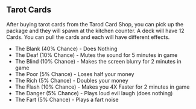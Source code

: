 ## Tarot Cards
After buying tarot cards from the Tarod Card Shop, you can pick up the package and they will spawn at the kitchen counter. A deck will have 12 Cards. You can pull the cards and each will have different effects.

* The Blank (40% Chance) - Does Nothing
* The Deaf (10% Chance) - Mutes the sound for 5 minutes in game
* The Blind (10% Chance) - Makes the screen blurry for 2 minutes in game
* The Poor (5% Chance) - Loses half your money
* The Rich (5% Chance) - Doubles your money
* The Flash (10% Chance) - Makes you 4X Faster for 2 minutes in game
* The Danger (5% Chance) - Plays loud evil laugh (does nothing)
* The Fart (5% Chance) - Plays a fart noise
